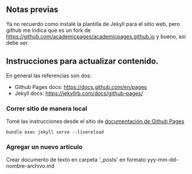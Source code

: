 <!-- ---
title: "About"
permalink: "/about/"
layout: page
--- -->

## Notas previas
Ya no recuerdo como instalé la plantilla de Jekyll para el sitio web, pero github me indica que es un fork de https://github.com/academicpages/academicpages.github.io y bueno, así debe ser.

## Instrucciones para actualizar contenido. 

En general las referencias son dos:
- Github Pages docs: https://docs.github.com/en/pages
- Jekyll docs: https://jekyllrb.com/docs/github-pages/

### Correr sitio de manera local

Tomé las instrucciones desde el sitio de [documentación de Github Pages](https://docs.github.com/en/pages/setting-up-a-github-pages-site-with-jekyll/testing-your-github-pages-site-locally-with-jekyll)

```
bundle exec jekyll serve --livereload
```


### Agregar un nuevo articulo

Crear documento de texto en carpeta '_posts' en formato yyy-mm-dd-nombre-archivo.md